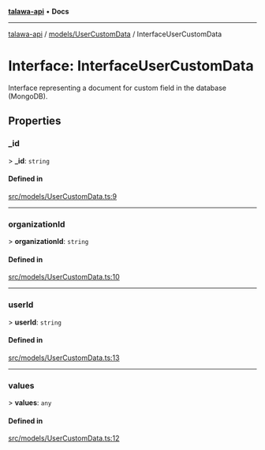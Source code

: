 [**talawa-api**](../../../README.md) • **Docs**

***

[talawa-api](../../../modules.md) / [models/UserCustomData](../README.md) / InterfaceUserCustomData

# Interface: InterfaceUserCustomData

Interface representing a document for custom field in the database (MongoDB).

## Properties

### \_id

\> **\_id**: `string`

#### Defined in

[src/models/UserCustomData.ts:9](https://github.com/PalisadoesFoundation/talawa-api/blob/5e38dbf44e47f2fc703410fad29ab5c8f7f26c77/src/models/UserCustomData.ts#L9)

***

### organizationId

\> **organizationId**: `string`

#### Defined in

[src/models/UserCustomData.ts:10](https://github.com/PalisadoesFoundation/talawa-api/blob/5e38dbf44e47f2fc703410fad29ab5c8f7f26c77/src/models/UserCustomData.ts#L10)

***

### userId

\> **userId**: `string`

#### Defined in

[src/models/UserCustomData.ts:13](https://github.com/PalisadoesFoundation/talawa-api/blob/5e38dbf44e47f2fc703410fad29ab5c8f7f26c77/src/models/UserCustomData.ts#L13)

***

### values

\> **values**: `any`

#### Defined in

[src/models/UserCustomData.ts:12](https://github.com/PalisadoesFoundation/talawa-api/blob/5e38dbf44e47f2fc703410fad29ab5c8f7f26c77/src/models/UserCustomData.ts#L12)
